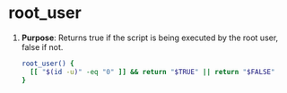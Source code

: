 # root_user

1. **Purpose**: Returns true if the script is being executed by the root user, 
   false if not.
   
   ```bash
   root_user() {
     [[ "$(id -u)" -eq "0" ]] && return "$TRUE" || return "$FALSE"
   }
   ```
